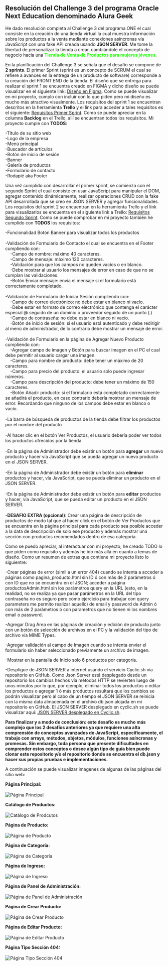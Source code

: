 ## Resolución del Challenge 3 del programa Oracle Next Education denominado Alura Geek

He dado resolución completa al Challenge 3 del programa ONE el cual consiste en la creación de una tienda virtual la cual muestra información sobre los productos a la venta mediante conexiones asíncronas vía JavaScript con una fake API creada usando **JSON SERVER**. Me tome la libertad de personalizar la tienda a crear, cambiándole el concepto de negocio hacia una <span style="color:#1cff00">**Tienda de Venta de Productos para mujeres jóvenes**</span>. 

En la planificación del Challenge 3 se señala que el desafío se compone de **2 sprints**. El primer Sprint (sprint es un concepto de SCRUM el cual se refiere a avances en la entrega de un producto de software) corresponde a la creación del FRONT END de la tienda. El diseño que se entrega para realizar el sprint 1 se encuentra creado en FIGMA y dicho diseño se puede visualizar en el siguiente link: [Diseño en Figma](https://www.figma.com/file/VKPpKzjmleyt9rcLUTtolg/AluraGeek-(Copy)?type=design&node-id=0-1&mode=design). Como se puede visualizar en mi proyecto, cumplo con incluir con lo que piden pero mi diseño es mucho más atractivo visualmente. Los requisitos del sprint 1 se encuentran descritos en la herramienta **Trello** y el link para acceder a tales requisitos es el siguiente: [Requisitos Primer Sprint](https://trello.com/b/NdAAOWky/sprint-2). Como se puede apreciar en la columna **Backlog** en el Trello, allí se encuentran todos los requisitos. Mi proyecto cumple con **TODOS**:

-Título de su sitio web<br>
-Logo de la empresa<br>
-Menú principal<br>
-Buscador de artículos<br>
-Botón de inicio de sesión<br>
-Banner<br>
-Galería de productos<br>
-Formulario de contacto<br>
-Rodapié aka Footer<br>

Una vez cumplido con desarrollar el primer sprint, se comienza con el segundo Sprint el cual consiste en usar JavaScript para manipular el DOM, agregar contenido dinámicamente, realizar operaciones CRUD con la fake API desarrollada que se creo en JSON SERVER y agregar funcionalidades. Los requisitos del sprint 2 se encuentran en la herramienta Trello y el link para visualizarlos se encuentra en el siguiente link a Trello: [Requisitos Segundo Sprint](https://trello.com/b/e0UaUgh6/sprint-3). Como se puede comprobar en mi proyecto también he cumplido con **TODOS** los requisitos:

-Funcionalidad Botón Banner para visualizar todos los productos<br><br>
-Validación de Formulario de Contacto el cual se encuentra en el Footer cumpliendo con:<br>
&nbsp;&nbsp;&nbsp;&nbsp;-Campo de nombre: máximo 40 caracteres.<br>
&nbsp;&nbsp;&nbsp;&nbsp;-Campo de mensaje: máximo 120 caracteres.<br>
&nbsp;&nbsp;&nbsp;&nbsp;-Validación para que los campos no queden vacíos o en blanco.<br>
&nbsp;&nbsp;&nbsp;&nbsp;-Debe mostrar al usuario los mensajes de error en caso de que no se cumplan las validaciones.<br>
&nbsp;&nbsp;&nbsp;&nbsp;-Botón Enviar mensaje: envía el mensaje si el formulario está correctamente completado.<br><br>
-Validación de Formulario de Iniciar Sesión cumpliendo con:<br>
&nbsp;&nbsp;&nbsp;&nbsp;-Campo de correo electrónico: no debe estar en blanco ni vacío.<br>
&nbsp;&nbsp;&nbsp;&nbsp;-Debe estar en formato de correo electrónico que contenga el carácter especial @ seguido de un dominio o proveedor seguido de un punto (.)<br>
&nbsp;&nbsp;&nbsp;&nbsp;-Campo de contraseña: no debe estar en blanco ni vacío.<br>
&nbsp;&nbsp;&nbsp;&nbsp;-Botón de inicio de sesión: si el usuario está autenticado y debe redirigir al menú de administrador, de lo contrario debe mostrar un mensaje de error.<br><br>
-Validación de Formulario en la página de Agregar Nuevo Producto cumpliendo con:<br>
&nbsp;&nbsp;&nbsp;&nbsp;-Agregar campo de imagen y Botón para buscar imagen en el PC el cual debe permitir al usuario cargar una imagen.<br>
&nbsp;&nbsp;&nbsp;&nbsp;-Campo para nombre de producto: debe tener un máximo de 20 caracteres.<br>
&nbsp;&nbsp;&nbsp;&nbsp;-Campo para precio del producto: el usuario solo puede ingresar números.<br>
&nbsp;&nbsp;&nbsp;&nbsp;-Campo para descripción del producto: debe tener un máximo de 150 caracteres.<br>
&nbsp;&nbsp;&nbsp;&nbsp;-Botón Añadir producto: si el formulario está completado correctamente se añadirá el producto, en caso contrario debería mostrar un mensaje de error.
Recordando que ninguno de los campos debe estar en blanco o vacío.<br><br>
-La barra de búsqueda de productos de la tienda debe filtrar los productos por el nombre del producto<br><br>
-Al hacer clic en el botón Ver Productos, el usuario debería poder ver todos los productos ofrecidos por la tienda.<br><br>
-En la página de Administrador debe existir un botón para **agregar** un nuevo producto y hacer vía JavaScript que se pueda agregar un nuevo producto en el JSON SERVER.<br><br>
-En la página de Administrador debe existir un botón para **eliminar** productos y hacer, vía JavaScript, que se pueda eliminar un producto en el JSON SERVER.<br><br>
-En la página de Administrador debe existir un botón para **editar** productos y hacer, vía JavaScript, que se pueda editar un producto en el JSON SERVER.<br><br>
-**DESAFIO EXTRA (opcional)**: Crear una página de descripción de productos de modo tal que al hacer click en el botón de Ver Productos que se encuentra en la página principal para cada producto sea posible acceder a la data de descripción de solo ese producto y además mostrar una sección con productos recomendados dentro de esa categoría.

Como se puedo apreciar, al interactuar con mi proyecto, he creado TODO lo que piden como requisito y además he ido más allá en cuanto a temas de diseño. Como un resumen de extras que contiene mi proyecto listo lo siguientre:

-Crear páginas de error (simil a un error 404) cuando se intenta a acceder a páginas como pagina_producto.html sin ID ó con más de 2 parámetros ó con ID que no se encuentra en el JSON; acceder a página productosAdmin.html sin los parámetros query en la URL (esto, en la realidad, no se realiza ya que pasar parámetros en la URL del tipo contraseña no es seguro pero como ejercicio para trabajar con query parameters me permito realizar aquello) de email y password de Admin ó con más de 2 parámetros ó con parametros que no tienen ni los nombres email o password. 

-Agregar Drag Área en las páginas de creación y edición de producto junto con un botón de selección de archivos en el PC y la validación del tipo de archivo vía MIME Types.

-Agregar validación al campo de Imagen cuando se intenta enviar el formulario sin haber seleccionado previamente un archivo de imagen. 

-Mostrar en la pantalla de Inicio solo 6 productos por categoría.

-Despligue de JSON SERVER a internet usando el servicio Cyclic.sh vía repositorio en GitHub. Como Json Server está desplegado desde un repositorio los cambios hechos vía métodos HTTP se revierten luego de unos minutos por lo que, por ejemplo, eliminar todos los productos o editar los productos o agregar 1 ó más productos resultará que los cambios se podrán visualizar pero al cabo de un tiempo el JSON SERVER se reinicia con la misma data almacenada en el archivo db.json alojada en mi repositorio en GitHub. El JSON SERVER desplegado en cyclic.sh se puede visualizar aquí: [JSON SERVER desplegado en Cyclic.sh](https://tiny-costume-tuna.cyclic.app/).

<strong>Para finalizar y a modo de conclusión: este desafío es mucho más complejo que los 2 desafíos anteriores ya que requiere una alta comprensión de conceptos avanzados de JavaScript, específicamente, el trabajo con arrays, métodos, objetos, módulos, funciones asíncronas y promesas. Sin embargo, toda persona que presente dificultades en comprender estos conceptos o desee algún tipo de guía bien puede clonar este repositorio y/o el repositorio donde se encuentra el db.json y hacer sus propias pruebas e implementaciones.</strong>

A continuación se puede visualizar imagenes de algunas de las páginas del sitio web:

**Página Principal:**<br><br>
![Página Principal](img/ScreenShotsWebSite/PáginaPrincipal.png)<br>

**Catálogo de Productos:**<br><br>
![Catálogo de Prodcutos](img/ScreenShotsWebSite/CatalogoDeProductos.png)<br>

**Página de Producto:**<br><br>
![Página de Producto](img/ScreenShotsWebSite/PáginaDeProducto.png)<br>

**Página de Categoría:**<br><br>
![Página de Categoría](img/ScreenShotsWebSite/PáginadeCategoría.png)<br>

**Página de Ingreso:**<br><br>
![Página de Ingreso](img/ScreenShotsWebSite/PáginaLogIn.png)<br>

**Página de Panel de Administración:**<br><br>
![Página de Panel de Administración](img/ScreenShotsWebSite/PáginaPanelDeAdministración.png)<br>

**Página de Crear Producto:**<br><br>
![Página de Crear Producto](img/ScreenShotsWebSite/PáginaCrearProducto.png)<br>

**Página de Editar Producto:**<br><br>
![Página de Editar Producto](img/ScreenShotsWebSite/PáginaEditarProducto.png)<br>

**Página Tipo Sección 404:**<br><br>
![Página Tipo Sección 404](img/ScreenShotsWebSite/SecciónTipo404.png)<br>





    

